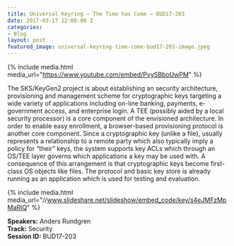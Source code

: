 ```yaml
---
title: Universal Keyring – The Time has Come – BUD17-203
date: 2017-03-17 12:00:00 Z
categories:
- Blog
layout: post
featured_image: universal-keyring-time-come-bud17-203-image.jpeg
---
```


{% include media.html media_url="https://www.youtube.com/embed/PvySBboUwPM" %}

The SKS/KeyGen2 project is about establishing an security architecture, provisioning and management scheme for cryptographic keys targeting a wide variety of applications including on-line banking, payments, e-government access, and enterprise login. A TEE (possibly aided by a local security processor) is a core component of the envisioned architecture. In order to enable easy enrollment, a browser-based provisioning protocol is another core component. Since a cryptographic key (unlike a file), usually represents a relationship to a remote party which also typically imply a policy for “their” keys, the system supports key ACLs which through an OS/TEE layer governs which applications a key may be used with. A consequence of this arrangement is that cryptographic keys become first-class OS objects like files. The protocol and basic key store is already running as an application which is used for testing and evaluation.

{% include media.html media_url="//www.slideshare.net/slideshow/embed_code/key/s4eJMFzMpMaRIQ" %}

**Speakers:** Anders Rundgren  
**Track:** Security  
**Session ID:** BUD17-203  
